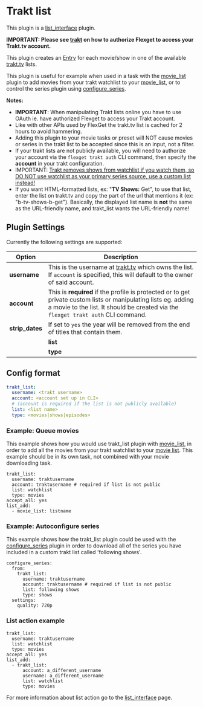 # Trakt list
This plugin is a [list_interface](/Plugins/List) plugin.

**IMPORTANT: Please see [trakt](/Plugins/trakt) on how to authorize Flexget to access your Trakt.tv account.**

This plugin creates an [Entry](/Entry) for each movie/show in one of the available [trakt.tv](http://trakt.tv) lists.

This plugin is useful for example when used in a task with the [movie_list](/Plugins/List/movie_list) plugin to add movies from your trakt watchlist to your [movie_list](/Plugins/List/movie_list), or to control the series plugin using [configure_series](/Plugins/configure_series).  

**Notes:** 

 * **IMPORTANT**: When manipulating Trakt lists online you have to use OAuth ie. have authorized Flexget to access your Trakt account.
 * Like with other APIs used by FlexGet the trakt.tv list is cached for 2 hours to avoid hammering.
 * Adding this plugin to your movie tasks or preset will NOT cause movies or series in the trakt list to be accepted since this is an input, not a filter.
 * If your trakt lists are not publicly available, you will need to authorize your account via the `flexget trakt auth` CLI command, then specify the **account** in your trakt configuration. 
 * IMPORTANT: [Trakt removes shows from watchlist if you watch them, so DO NOT use watchlist as your primary series source, use a custom list instead!](http://support.trakt.tv/knowledgebase/articles/154739-why-do-things-get-removed-from-my-watchlist-after-)
 * If you want HTML-formatted lists, ex: "<b>TV Shows:</b> Get", to use that list, enter the list on trakt.tv and copy the part of the url that mentions it (ex: "b-tv-shows-b-get"). Basically, the displayed list name is **not** the same as the URL-friendly name, and trakt_list wants the URL-friendly name!

## Plugin Settings
Currently the following settings are supported:



|  Option  |  Description  |
| --- | --- |
| **username** | This is the username at [trakt.tv](http://trakt.tv) which owns the list. If `account` is specified, this will default to the owner of said account. |
| **account** | This is **required** if the profile is protected or to get private custom lists or manipulating lists eg. adding a movie to the list. It should be created via the `flexget trakt auth` CLI command. |
| **strip_dates** | If set to `yes` the year will be removed from the end of titles that contain them. |
||**list**||Name of a custom trakt list, or one of the built in ones: `watchlist`, `collection`, or `watched`
||**type**||Type of items to be listed, can be one of: `movies`, `shows`, or `episodes`

## Config format
```yaml
trakt_list:
  username: <trakt username>
  account: <account set up in CLI>
  # (account is required if the list is not publicly available)
  list: <list name>
  type: <movies|shows|episodes>
```


### Example: Queue movies
This example shows how you would use trakt_list plugin with [movie_list](/Plugins/List/movie_list), in order to add all the movies from your trakt watchlist to your [movie list](/Plugins/List/movie_list). This example should be in its own task, not combined with your movie downloading task.

```
trakt_list:
  username: traktusername
  account: traktusername # required if list is not public
  list: watchlist
  type: movies
accept_all: yes
list_add:
  - movie_list: listname
```

### Example: Autoconfigure series
This example shows how the trakt_list plugin could be used with the [configure_series](/Plugins/configure_series) plugin in order to download all of the series you have included in a custom trakt list called 'following shows'.

```
configure_series:
  from:
    trakt_list:
      username: traktusername
      account: traktusername # required if list is not public
      list: following shows
      type: shows
  settings:
    quality: 720p
```

### List action example
```
trakt_list:
  username: traktusername
  list: watchlist
  type: movies
accept_all: yes
list_add:
  - trakt_list:
      account: a_different_username
      username: a_different_username
      list: watchlist
      type: movies
```
For more information about list action go to the [list_interface](/Plugins/List) page.